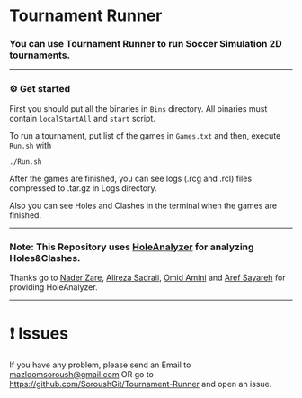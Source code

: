 # Tournament Runner
### You can use Tournament Runner to run Soccer Simulation 2D tournaments.
-------------------------------------------

### :gear: Get started

First you should put all the binaries in `Bins` directory. All binaries must contain `localStartAll` and `start` script.

To run a tournament, put list of the games in `Games.txt` and then, execute `Run.sh` with
```
./Run.sh
```
After the games are finished, you can see logs (.rcg and .rcl) files compressed to .tar.gz in Logs directory. 

Also you can see Holes and Clashes in the terminal when the games are finished.

-------------------------------------------

### Note: This Repository uses [HoleAnalyzer](https://github.com/RCSS-IR/HoleAnalyzer) for analyzing Holes&Clashes.
Thanks go to [Nader Zare](https://github.com/naderzare), [Alireza Sadraii](https://github.com/sadraiiali), [Omid Amini](https://github.com/mroa4) and [Aref Sayareh](https://github.com/Arefsa78) for providing HoleAnalyzer.

--------------------------------------------

# :heavy_exclamation_mark: Issues
If you have any problem, please send an Email to mazloomsoroush@gmail.com 
OR
go to https://github.com/SoroushGit/Tournament-Runner and open an issue.
